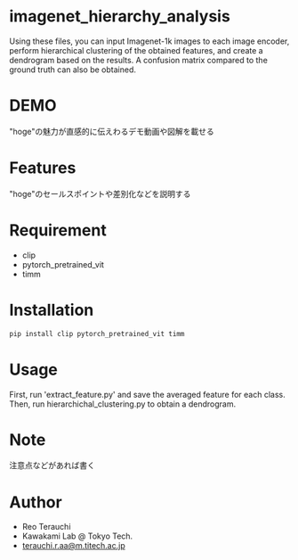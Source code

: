 #   imagenet_hierarchy_analysis
Using these files, you can input Imagenet-1k images to each image encoder, perform hierarchical clustering of the obtained features, and create a dendrogram based on the results.
A confusion matrix compared to the ground truth can also be obtained. 
# DEMO
"hoge"の魅力が直感的に伝えわるデモ動画や図解を載せる
 
# Features
 
"hoge"のセールスポイントや差別化などを説明する
 
# Requirement
 
* clip
* pytorch_pretrained_vit
* timm
 
# Installation
  
```bash
pip install clip pytorch_pretrained_vit timm
```
 
# Usage
 
First, run 'extract_feature.py' and save the averaged feature for each class.
Then, run hierarchichal_clustering.py to obtain a dendrogram.
 
# Note
 
注意点などがあれば書く
 
# Author
  
* Reo Terauchi
* Kawakami Lab @ Tokyo Tech.
* terauchi.r.aa@m.titech.ac.jp
